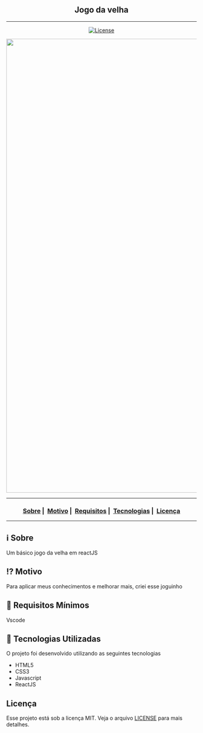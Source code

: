 <h2 align="center">Jogo da velha</h2>

___



<p align="center">
  <a href="LICENSE">
    <img alt="License" src="https://img.shields.io/badge/license-MIT-%23F8952D">
  </a>
</p>

<img src="https://readme-maker.herokuapp.com/uploads/dcc91d6bce1061b6-jogoV.png" width="1200">



___

<h3 align="center">
  <a href="#information_source-sobre">Sobre</a>&nbsp;|&nbsp;
  <a href="#interrobang-motivo">Motivo</a>&nbsp;|&nbsp;
  <a href="#seedling-requisitos-mínimos">Requisitos</a>&nbsp;|&nbsp;
  <a href="#rocket-tecnologias-utilizadas">Tecnologias</a>&nbsp;|&nbsp;
  <a href="#licença">Licença</a>
</h3>

___



## :information_source: Sobre

Um básico jogo da velha em reactJS

## :interrobang: Motivo

Para aplicar meus conhecimentos e melhorar mais, criei esse joguinho 

## :seedling: Requisitos Mínimos

Vscode

## :rocket: Tecnologias Utilizadas 

O projeto foi desenvolvido utilizando as seguintes tecnologias

- HTML5
- CSS3
- Javascript
- ReactJS


## Licença 

Esse projeto está sob a licença MIT. Veja o arquivo [LICENSE](LICENSE) para mais detalhes.

